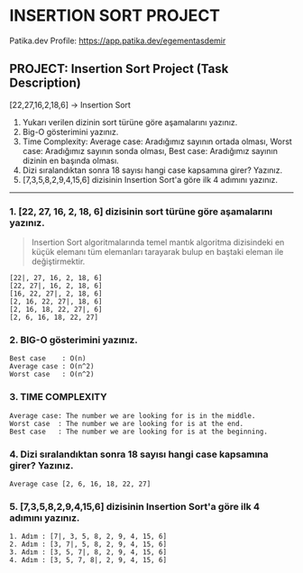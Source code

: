 # INSERTION SORT PROJECT
Patika.dev Profile: https://app.patika.dev/egementasdemir

## PROJECT: Insertion Sort Project (Task Description)

[22,27,16,2,18,6] -> Insertion Sort

  1. Yukarı verilen dizinin sort türüne göre aşamalarını yazınız.
  2. Big-O gösterimini yazınız.
  3. Time Complexity: 
      Average case: Aradığımız sayının ortada olması,
      Worst case: Aradığımız sayının sonda olması, 
      Best case: Aradığımız sayının dizinin en başında olması.
  4. Dizi sıralandıktan sonra 18 sayısı hangi case kapsamına girer? Yazınız.
  5. [7,3,5,8,2,9,4,15,6] dizisinin Insertion Sort'a göre ilk 4 adımını yazınız.

---

### 1. [22, 27, 16, 2, 18, 6] dizisinin sort türüne göre aşamalarını yazınız.  ###

>Insertion Sort algoritmalarında temel mantık algoritma dizisindeki en küçük elemanı tüm elemanları tarayarak bulup en baştaki eleman ile değiştirmektir.  

```
[22|, 27, 16, 2, 18, 6] 
[22, 27|, 16, 2, 18, 6]
[16, 22, 27|, 2, 18, 6] 
[2, 16, 22, 27|, 18, 6] 
[2, 16, 18, 22, 27|, 6] 
[2, 6, 16, 18, 22, 27]
```

### 2. BIG-O gösterimini yazınız. ###

    Best case    : O(n)
    Average case : O(n^2)
    Worst case   : O(n^2)

### 3. TIME COMPLEXITY ###

    Average case: The number we are looking for is in the middle.
    Worst case  : The number we are looking for is at the end.
    Best case   : The number we are looking for is at the beginning.

### 4. Dizi sıralandıktan sonra 18 sayısı hangi case kapsamına girer? Yazınız. ###

    Average case [2, 6, 16, 18, 22, 27] 
    
### 5. [7,3,5,8,2,9,4,15,6] dizisinin Insertion Sort'a göre ilk 4 adımını yazınız. ###

```
1. Adım : [7|, 3, 5, 8, 2, 9, 4, 15, 6]
2. Adım : [3, 7|, 5, 8, 2, 9, 4, 15, 6]
3. Adım : [3, 5, 7|, 8, 2, 9, 4, 15, 6]
4. Adım : [3, 5, 7, 8|, 2, 9, 4, 15, 6]
```
